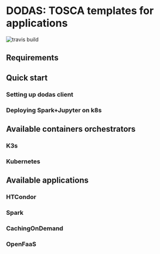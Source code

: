 # DODAS: TOSCA templates for applications

![travis build](https://travis-ci.org/DODAS-TS/dodas-templates.svg?branch=master)

## Requirements


## Quick start

### Setting up dodas client

### Deploying Spark+Jupyter on k8s

## Available containers orchestrators

### K3s

### Kubernetes

## Available applications

### HTCondor

### Spark

### CachingOnDemand

### OpenFaaS
